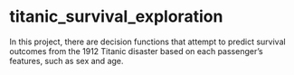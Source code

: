 # titanic_survival_exploration
In this project, there are decision functions that attempt to predict survival outcomes from the 1912 Titanic disaster based on each passenger’s features, such as sex and age.
